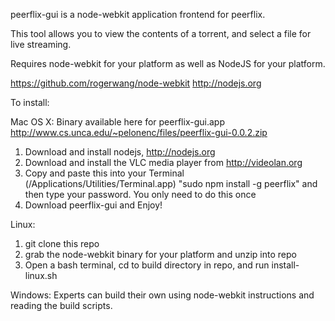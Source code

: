 peerflix-gui is a node-webkit application frontend for peerflix.

This tool allows you to view the contents of a torrent, and select a file for live streaming.

Requires node-webkit for your platform as well as NodeJS for your platform.

https://github.com/rogerwang/node-webkit
http://nodejs.org

To install:

Mac OS X:
Binary available here for peerflix-gui.app http://www.cs.unca.edu/~pelonenc/files/peerflix-gui-0.0.2.zip
1. Download and install nodejs, http://nodejs.org
2. Download and install the VLC media player from http://videolan.org
3. Copy and paste this into your Terminal (/Applications/Utilities/Terminal.app)
    "sudo npm install -g peerflix" and then type your password.
    You only need to do this once
4. Download peerflix-gui and Enjoy!

Linux:
1. git clone this repo
2. grab the node-webkit binary for your platform and unzip into repo
3. Open a bash terminal, cd to build directory in repo, and run install-linux.sh

Windows:
<coming soon>
Experts can build their own using node-webkit instructions and reading the build scripts.
